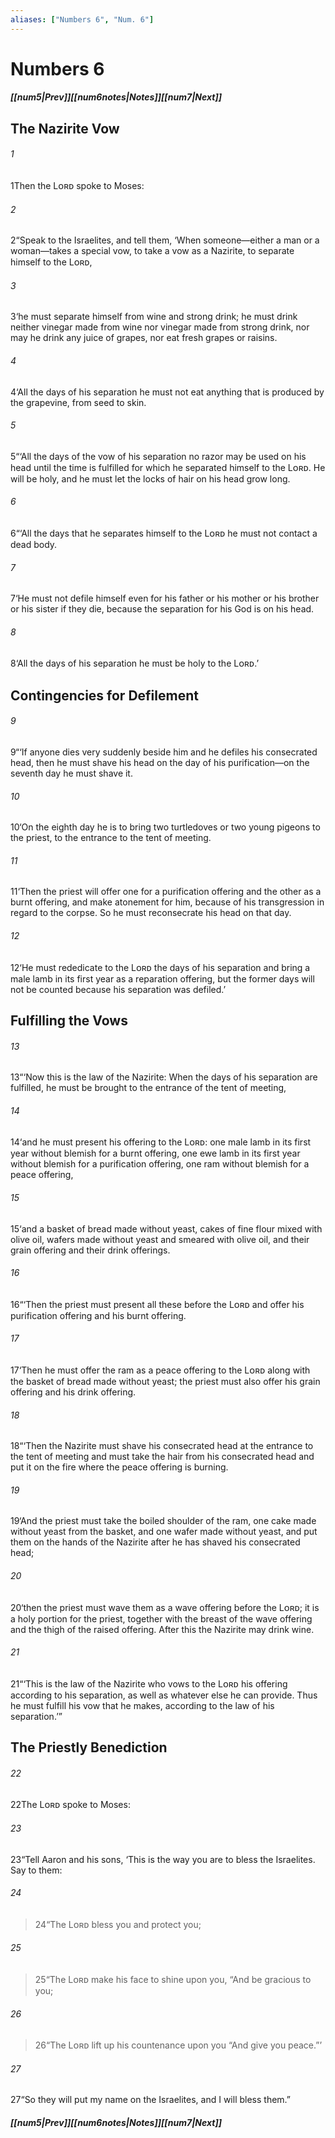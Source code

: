 ```yaml
---
aliases: ["Numbers 6", "Num. 6"]
---
```

# Numbers 6
##### <span class=arrow-left></span>[[num5|Prev]]<span class=navigation-separator></span>[[num6notes|Notes]]<span class=navigation-separator></span>[[num7|Next]]<span class=arrow-right></span>
## The Nazirite Vow
###### 1
<span class=verse-first>1</span>Then the Lᴏʀᴅ spoke to Moses:
###### 2
<span class=verse-body>2</span>“Speak to the Israelites, and tell them, ‘When someone—either a man or a woman—takes a special vow, to take a vow as a Nazirite, to separate himself to the Lᴏʀᴅ,
###### 3
<span class=verse-body>3</span>‘he must separate himself from wine and strong drink; he must drink neither vinegar made from wine nor vinegar made from strong drink, nor may he drink any juice of grapes, nor eat fresh grapes or raisins.
###### 4
<span class=verse-body>4</span>‘All the days of his separation he must not eat anything that is produced by the grapevine, from seed to skin.
<div class=paragraph-break></div>

###### 5
<span class=verse-first>5</span>“‘All the days of the vow of his separation no razor may be used on his head until the time is fulfilled for which he separated himself to the Lᴏʀᴅ. He will be holy, and he must let the locks of hair on his head grow long.
<div class=paragraph-break></div>

###### 6
<span class=verse-first>6</span>“‘All the days that he separates himself to the Lᴏʀᴅ he must not contact a dead body.
###### 7
<span class=verse-body>7</span>‘He must not defile himself even for his father or his mother or his brother or his sister if they die, because the separation for his God is on his head.
###### 8
<span class=verse-body>8</span>‘All the days of his separation he must be holy to the Lᴏʀᴅ.’
## Contingencies for Defilement
###### 9
<span class=verse-first>9</span>“‘If anyone dies very suddenly beside him and he defiles his consecrated head, then he must shave his head on the day of his purification—on the seventh day he must shave it.
###### 10
<span class=verse-body>10</span>‘On the eighth day he is to bring two turtledoves or two young pigeons to the priest, to the entrance to the tent of meeting.
###### 11
<span class=verse-body>11</span>‘Then the priest will offer one for a purification offering and the other as a burnt offering, and make atonement for him, because of his transgression in regard to the corpse. So he must reconsecrate his head on that day.
###### 12
<span class=verse-body>12</span>‘He must rededicate to the Lᴏʀᴅ the days of his separation and bring a male lamb in its first year as a reparation offering, but the former days will not be counted because his separation was defiled.’
## Fulfilling the Vows
###### 13
<span class=verse-first>13</span>“‘Now this is the law of the Nazirite: When the days of his separation are fulfilled, he must be brought to the entrance of the tent of meeting,
###### 14
<span class=verse-body>14</span>‘and he must present his offering to the Lᴏʀᴅ: one male lamb in its first year without blemish for a burnt offering, one ewe lamb in its first year without blemish for a purification offering, one ram without blemish for a peace offering,
###### 15
<span class=verse-body>15</span>‘and a basket of bread made without yeast, cakes of fine flour mixed with olive oil, wafers made without yeast and smeared with olive oil, and their grain offering and their drink offerings.
###### 16
<span class=verse-body>16</span>“‘Then the priest must present all these before the Lᴏʀᴅ and offer his purification offering and his burnt offering.
###### 17
<span class=verse-body>17</span>‘Then he must offer the ram as a peace offering to the Lᴏʀᴅ along with the basket of bread made without yeast; the priest must also offer his grain offering and his drink offering.
###### 18
<span class=verse-body>18</span>“‘Then the Nazirite must shave his consecrated head at the entrance to the tent of meeting and must take the hair from his consecrated head and put it on the fire where the peace offering is burning.
###### 19
<span class=verse-body>19</span>‘And the priest must take the boiled shoulder of the ram, one cake made without yeast from the basket, and one wafer made without yeast, and put them on the hands of the Nazirite after he has shaved his consecrated head;
###### 20
<span class=verse-body>20</span>‘then the priest must wave them as a wave offering before the Lᴏʀᴅ; it is a holy portion for the priest, together with the breast of the wave offering and the thigh of the raised offering. After this the Nazirite may drink wine.
<div class=paragraph-break></div>

###### 21
<span class=verse-first>21</span>“‘This is the law of the Nazirite who vows to the Lᴏʀᴅ his offering according to his separation, as well as whatever else he can provide. Thus he must fulfill his vow that he makes, according to the law of his separation.’”
## The Priestly Benediction
###### 22
<span class=verse-first>22</span>The Lᴏʀᴅ spoke to Moses:
###### 23
<span class=verse-body>23</span>“Tell Aaron and his sons, ‘This is the way you are to bless the Israelites. Say to them:
<div class=paragraph-break></div>

###### 24
><span class=verse-first-poetry>24</span><span class=poetry-quote-double>“</span>The Lᴏʀᴅ bless you and protect you;
<div class=paragraph-break></div>

###### 25
><span class=verse-first-poetry>25</span><span class=poetry-quote-double>“</span>The Lᴏʀᴅ make his face to shine upon you,
><span class=poetry-quote-double>“</span>And be gracious to you;
<div class=paragraph-break></div>

###### 26
><span class=verse-first-poetry>26</span><span class=poetry-quote-double>“</span>The Lᴏʀᴅ lift up his countenance upon you
><span class=poetry-quote-double>“</span>And give you peace.”’
<div class=paragraph-break></div>

###### 27
<span class=verse-body>27</span>“So they will put my name on the Israelites, and I will bless them.”
##### <span class=arrow-left></span>[[num5|Prev]]<span class=navigation-separator></span>[[num6notes|Notes]]<span class=navigation-separator></span>[[num7|Next]]<span class=arrow-right></span>
